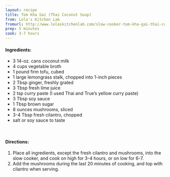 ```yaml
---
layout: recipe
title: Tom Kha Gai (Thai Coconut Soup)
from: Lola's Kitchen Lab
fromurl: http://www.lolaskitchenlab.com/slow-cooker-tom-kha-gai-thai-coconut-soup/
prep: 5 minutes
cook: 3-7 hours
---
```


#### Ingredients:

* 3 14-oz. cans coconut milk
* 4 cups vegetable broth
* 1 pound firm tofu, cubed
* 1 large lemongrass stalk, chopped into 1-inch pieces
* 2 Tbsp ginger, freshly grated
* 3 Tbsp fresh lime juice
* 2 tsp curry paste (I used Thai and True’s yellow curry paste)
* 3 Tbsp soy sauce
* 1 Tbsp brown sugar
* 8 ounces mushrooms, sliced
* 3-4 Tbsp fresh cilantro, chopped
* salt or soy sauce to taste

<br>

#### Directions:

1. Place all ingredients, except the fresh cilantro and mushrooms, into the slow cooker, and cook on high for 3-4 hours, or on low for 6-7.
2. Add the mushrooms during the last 20 minutes of cooking, and top with cilantro when serving.
